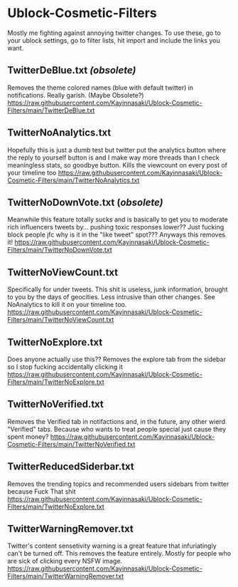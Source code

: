 # Ublock-Cosmetic-Filters
Mostly me fighting against annoying twitter changes. To use these, go to your ublock settings, go to filter lists, hit import and include the links you want.

## TwitterDeBlue.txt *(obsolete)*
Removes the theme colored names (blue with default twitter) in notifications. Really garish. (Maybe Obsolete?)
https://raw.githubusercontent.com/Kayinnasaki/Ublock-Cosmetic-Filters/main/TwitterDeBlue.txt

## TwitterNoAnalytics.txt
Hopefully this is just a dumb test but twitter put the analytics button where the reply to yourself button is and I make way more threads than I check meaningless stats, so goodbye button. Kills the viewcount on every post of your timeline too
https://raw.githubusercontent.com/Kayinnasaki/Ublock-Cosmetic-Filters/main/TwitterNoAnalytics.txt

## TwitterNoDownVote.txt (*obsolete)*
Meanwhile this feature totally sucks and is basically to get you to moderate rich influencers tweets by... pushing toxic responses lower?? Just fucking block people jfc
why is it in the "like tweet" spot??? Anyways this removes it!
https://raw.githubusercontent.com/Kayinnasaki/Ublock-Cosmetic-Filters/main/TwitterNoDownVote.txt

## TwitterNoViewCount.txt
Specifically for under tweets. This shit is useless, junk information, brought to you by the days of geocities. Less intrusive than other changes. See NoAnalytics to kill it on your timeline too.
https://raw.githubusercontent.com/Kayinnasaki/Ublock-Cosmetic-Filters/main/TwitterNoViewCount.txt

## TwitterNoExplore.txt
Does anyone actually use this?? Removes the explore tab from the sidebar so I stop fucking accidentally clicking it
https://raw.githubusercontent.com/Kayinnasaki/Ublock-Cosmetic-Filters/main/TwitterNoExplore.txt

## TwitterNoVerified.txt
Removes the Verified tab in notifactions and, in the future, any other wierd "Verified" tabs. Because who wants to treat people special just cause they spent money?
https://raw.githubusercontent.com/Kayinnasaki/Ublock-Cosmetic-Filters/main/TwitterNoVerified.txt

## TwitterReducedSiderbar.txt
Removes the trending topics and recommended users sidebars from twitter because Fuck That shit
https://raw.githubusercontent.com/Kayinnasaki/Ublock-Cosmetic-Filters/main/TwitterNoExplore.txt

## TwitterWarningRemover.txt
Twitter's content sensetivity warning is a great feature that infuriatingly can't be turned off. This removes the feature entirely. Mostly for people who are sick of clicking every NSFW image.
https://raw.githubusercontent.com/Kayinnasaki/Ublock-Cosmetic-Filters/main/TwitterWarningRemover.txt
